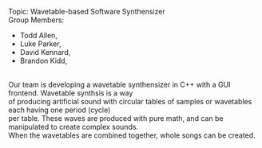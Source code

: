 Topic: Wavetable-based Software Synthensizer
<br/>
Group Members: <br/>
  * Todd Allen, <br/>
  * Luke Parker, <br/>
  * David Kennard,<br/>
  * Brandon Kidd, <br/>
<br/>
Our team is developing a wavetable synthensizer in C++ with a GUI frontend.  Wavetable synthsis is a way<br/>
of producing artificial sound with circular tables of samples or wavetables each having one period (cycle)<br/>
per table.  These waves are produced with pure math, and can be manipulated to create complex sounds.<br/>
When the wavetables are combined together, whole songs can be created.<br/>

